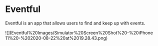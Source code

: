 # Eventful

Eventful is an app that allows users to find and keep up with events.


![](Eventful%20Images/Simulator%20Screen%20Shot%20-%20iPhone 11%20-%202020-08-22%20at%2019.28.43.png)
